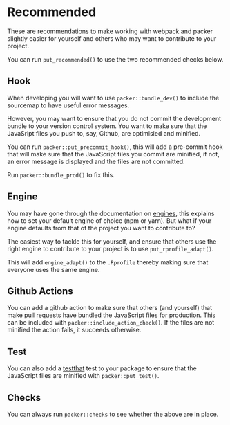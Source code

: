 # Recommended

These are recommendations to make working with webpack and 
packer slightly easier for yourself and others who may
want to contribute to your project.

<Note type="tip">
You can run <code>put_recommended()</code> to use the two
recommended checks below.
</Note>

## Hook

When developing you will want to use `packer::bundle_dev()` to
include the sourcemap to have useful error messages.

However, you may want to ensure that you do not commit the 
development bundle to your version control system. 
You want to make sure that the JavaSript
files you push to, say, Github, are optimisied and minified.

You can run `packer::put_precommit_hook()`, this will add a 
pre-commit hook that will make sure that the JavaScript files
you commit are minified, if not, an error message is displayed
and the files are not committed.

Run `packer::bundle_prod()` to fix this.

## Engine

You may have gone through the documentation on [engines](/engines),
this explains how to set your default engine of choice 
(npm or yarn). But what if your engine defaults from that of 
the project you want to contribute to?

The easiest way to tackle this for yourself, and ensure that 
others use the right engine to contribute to your project is to
use `put_rprofile_adapt()`.

This will add `engine_adapt()` to the `.Rprofile` thereby making
sure that everyone uses the same engine.

## Github Actions

You can add a github action to make sure that others (and yourself)
that make pull requests have bundled the JavaScript files for 
production. This can be included with 
`packer::include_action_check()`.
If the files are not minified the action fails, it succeeds
otherwise.

## Test

You can also add a [testthat](https://testthat.r-lib.org/) test
to your package to ensure that the JavaScript files are minified
with `packer::put_test()`.

## Checks

You can always run `packer::checks` to see whether the above are
in place.
